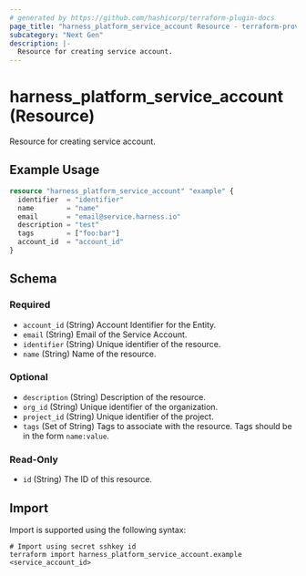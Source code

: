 ```yaml
---
# generated by https://github.com/hashicorp/terraform-plugin-docs
page_title: "harness_platform_service_account Resource - terraform-provider-harness"
subcategory: "Next Gen"
description: |-
  Resource for creating service account.
---
```


# harness_platform_service_account (Resource)

Resource for creating service account.

## Example Usage

```terraform
resource "harness_platform_service_account" "example" {
  identifier  = "identifier"
  name        = "name"
  email       = "email@service.harness.io"
  description = "test"
  tags        = ["foo:bar"]
  account_id  = "account_id"
}
```

<!-- schema generated by tfplugindocs -->
## Schema

### Required

- `account_id` (String) Account Identifier for the Entity.
- `email` (String) Email of the Service Account.
- `identifier` (String) Unique identifier of the resource.
- `name` (String) Name of the resource.

### Optional

- `description` (String) Description of the resource.
- `org_id` (String) Unique identifier of the organization.
- `project_id` (String) Unique identifier of the project.
- `tags` (Set of String) Tags to associate with the resource. Tags should be in the form `name:value`.

### Read-Only

- `id` (String) The ID of this resource.

## Import

Import is supported using the following syntax:

```shell
# Import using secret sshkey id
terraform import harness_platform_service_account.example <service_account_id>
```
